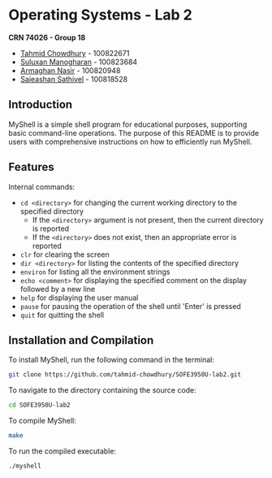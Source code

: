 # Operating Systems - Lab 2
**CRN 74026 - Group 18**
- [Tahmid Chowdhury](https://github.com/tahmid-chowdhury) - 100822671
- [Suluxan Manogharan]() - 100823684
- [Armaghan Nasir](https://github.com/Armaghan180) - 100820948
- [Saieashan Sathivel](https://github.com/Saieashan1) - 100818528

## Introduction
MyShell is a simple shell program for educational purposes, supporting basic command-line operations. The purpose of this README is to provide users with comprehensive instructions on how to efficiently run MyShell.

## Features
Internal commands:
- `cd <directory>` for changing the current working directory to the specified directory
  - If the `<directory>` argument is not present, then the current directory is reported
  - If the `<directory>` does not exist, then an appropriate error is reported
- `clr` for clearing the screen
- `dir <directory>` for listing the contents of the specified directory
- `environ` for listing all the environment strings
- `echo <comment>` for displaying the specified comment on the display followed by a new line
- `help` for displaying the user manual
- `pause` for pausing the operation of the shell until 'Enter' is pressed
- `quit` for quitting the shell

## Installation and Compilation
To install MyShell, run the following command in the terminal:
```bash
git clone https://github.com/tahmid-chowdhury/SOFE3950U-lab2.git
```

To navigate to the directory containing the source code:
```bash
cd SOFE3950U-lab2
```

To compile MyShell:
```bash
make
```

To run the compiled executable:
```bash
./myshell
```
